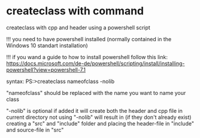 # createclass with command
createclass with cpp and header using a powershell script

!!! you need to have powershell installed (normally contained in the Windows 10 standart installation)

!!! if you wand a guide to how to install powershell follow this link: https://docs.microsoft.com/de-de/powershell/scripting/install/installing-powershell?view=powershell-7.1

syntax:
PS:>createclass nameofclass -nolib

"nameofclass" should be replaced with the name you want to name your class

"-nolib" is optional if added it will create both the header and cpp file in current directory
not using "-nolib" will result in (if they don't already exist) creating a "src" and "include" folder and placing the header-file in "include" and source-file in "src"
